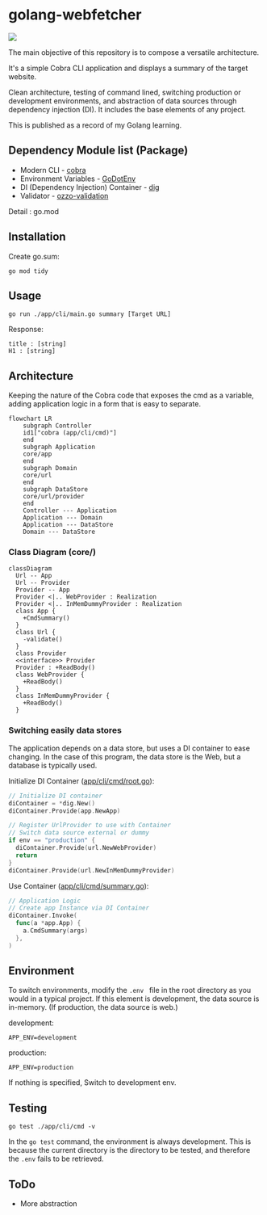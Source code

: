 # golang-webfetcher
[![](https://img.shields.io/github/go-mod/go-version/golang/go/release-branch.go1.18?filename=src%2Fgo.mod&label=GO%20VERSION&style=for-the-badge&logo=appveyor)](https://github.com/golang/go/releases/tag/go1.18)

The main objective of this repository is to compose a versatile architecture.

It's a simple Cobra CLI application and displays a summary of the target website.

Clean architecture, testing of command lined, switching production or development environments, and abstraction of data sources through dependency injection (DI). It includes the base elements of any project.

This is published as a record of my Golang learning.

## Dependency Module list (Package)

- Modern CLI - [cobra](https://github.com/spf13/cobra)
- Environment Variables - [GoDotEnv](https://github.com/joho/godotenv)
- DI (Dependency Injection) Container - [dig](https://github.com/uber-go/dig)
- Validator - [ozzo-validation](https://github.com/go-ozzo/ozzo-validation)

Detail : go.mod

## Installation

Create go.sum:
```Shell
go mod tidy
```

## Usage

```Shell
go run ./app/cli/main.go summary [Target URL]
```

Response:
```Shell
title : [string]
H1 : [string]
```

## Architecture

Keeping the nature of the Cobra code that exposes the cmd as a variable, adding application logic in a form that is easy to separate.

```mermaid
flowchart LR
    subgraph Controller
    id1["cobra (app/cli/cmd)"]
    end
    subgraph Application
    core/app
    end
    subgraph Domain
    core/url
    end
    subgraph DataStore
    core/url/provider
    end
    Controller --- Application
    Application --- Domain
    Application --- DataStore
    Domain --- DataStore
```

### Class Diagram (core/)

```mermaid
classDiagram
  Url -- App
  Url -- Provider
  Provider -- App
  Provider <|.. WebProvider : Realization
  Provider <|.. InMemDummyProvider : Realization
  class App {
    +CmdSummary()
  }
  class Url {
    -validate()
  }
  class Provider
  <<interface>> Provider
  Provider : +ReadBody()
  class WebProvider {
    +ReadBody()
  }
  class InMemDummyProvider {
    +ReadBody()
  }
```


### Switching easily data stores

The application depends on a data store, but uses a DI container to ease changing. In the case of this program, the data store is the Web, but a database is typically used.

Initialize DI Container ([app/cli/cmd/root.go](https://github.com/skport/golang-webfetcher/blob/b139e9b4ef3555d7007a622e2b364f25ff0e81fa/app/cli/cmd/root.go#L38)):
```go
// Initialize DI container
diContainer = *dig.New()
diContainer.Provide(app.NewApp)

// Register UrlProvider to use with Container
// Switch data source external or dummy
if env == "production" {
  diContainer.Provide(url.NewWebProvider)
  return
}
diContainer.Provide(url.NewInMemDummyProvider)
```

Use Container ([app/cli/cmd/summary.go](https://github.com/skport/golang-webfetcher/blob/b139e9b4ef3555d7007a622e2b364f25ff0e81fa/app/cli/cmd/summary.go#L30)):
```go
// Application Logic
// Create app Instance via DI Container
diContainer.Invoke(
  func(a *app.App) {
    a.CmdSummary(args)
  },
)
```

## Environment

To switch environments, modify the `.env ` file in the root directory as you would in a typical project.
If this element is development, the data source is in-memory. (If production, the data source is web.)

development:
```Shell
APP_ENV=development
```

production:
```Shell
APP_ENV=production
```

If nothing is specified, Switch to development env.

## Testing

```Shell
go test ./app/cli/cmd -v
```

In the `go test` command, the environment is always development. This is because the current directory is the directory to be tested, and therefore the `.env` fails to be retrieved.

## ToDo

- More abstraction
